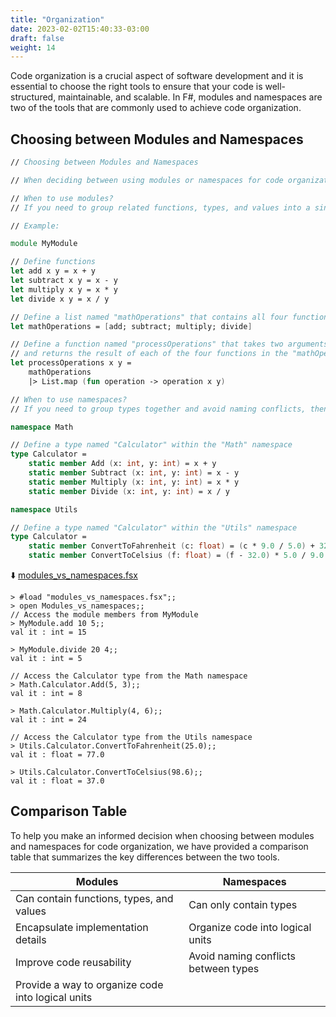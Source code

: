 ```yaml
---
title: "Organization"
date: 2023-02-02T15:40:33-03:00
draft: false
weight: 14
---
```


Code organization is a crucial aspect of software development and it is essential to choose the right tools to ensure that your code is well-structured, maintainable, and scalable. In F#, modules and namespaces are two of the tools that are commonly used to achieve code organization. 

## Choosing between Modules and Namespaces

```fsharp
// Choosing between Modules and Namespaces

// When deciding between using modules or namespaces for code organization, it is important to consider the purpose of each tool and to choose the one that best fits your needs.

// When to use modules?
// If you need to group related functions, types, and values into a single unit, then modules are the better choice. Modules provide a way to encapsulate implementation details and to improve code reusability.

// Example:

module MyModule

// Define functions
let add x y = x + y
let subtract x y = x - y
let multiply x y = x * y
let divide x y = x / y

// Define a list named "mathOperations" that contains all four functions defined above
let mathOperations = [add; subtract; multiply; divide]

// Define a function named "processOperations" that takes two arguments "x" and "y"
// and returns the result of each of the four functions in the "mathOperations" list for the given inputs
let processOperations x y =
    mathOperations
    |> List.map (fun operation -> operation x y)

// When to use namespaces?
// If you need to group types together and avoid naming conflicts, then namespaces are the better choice. Namespaces provide a way to organize code into logical units and to make it easier to manage your code as it grows.

namespace Math

// Define a type named "Calculator" within the "Math" namespace
type Calculator =
    static member Add (x: int, y: int) = x + y
    static member Subtract (x: int, y: int) = x - y
    static member Multiply (x: int, y: int) = x * y
    static member Divide (x: int, y: int) = x / y

namespace Utils

// Define a type named "Calculator" within the "Utils" namespace
type Calculator =
    static member ConvertToFahrenheit (c: float) = (c * 9.0 / 5.0) + 32.0
    static member ConvertToCelsius (f: float) = (f - 32.0) * 5.0 / 9.0
```
⬇️ [modules_vs_namespaces.fsx](#)
```
> #load "modules_vs_namespaces.fsx";;
> open Modules_vs_namespaces;;
// Access the module members from MyModule
> MyModule.add 10 5;;
val it : int = 15

> MyModule.divide 20 4;;
val it : int = 5

// Access the Calculator type from the Math namespace
> Math.Calculator.Add(5, 3);;
val it : int = 8

> Math.Calculator.Multiply(4, 6);;
val it : int = 24

// Access the Calculator type from the Utils namespace
> Utils.Calculator.ConvertToFahrenheit(25.0);;
val it : float = 77.0

> Utils.Calculator.ConvertToCelsius(98.6);;
val it : float = 37.0
```

## Comparison Table

To help you make an informed decision when choosing between modules and namespaces for code organization, we have provided a comparison table that summarizes the key differences between the two tools.

| Modules |	Namespaces |
|---------|------------|
| Can contain functions, types, and values | Can only contain types |
| Encapsulate implementation details | Organize code into logical units 
|Improve code reusability	| Avoid naming conflicts between types |
Provide a way to organize code into logical units |	

